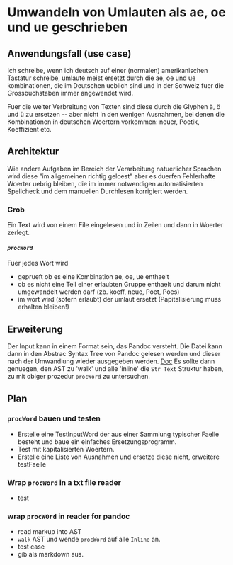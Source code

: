 # Umwandeln von Umlauten als ae, oe und ue geschrieben
## Anwendungsfall (use case)
Ich schreibe, wenn ich deutsch auf einer (normalen) amerikanischen Tastatur
schreibe, umlaute meist ersetzt durch die ae, oe und ue kombinationen,
die im Deutschen ueblich sind und in der Schweiz fuer die Grossbuchstaben
immer angewendet wird.

Fuer die weiter Verbreitung von Texten sind diese durch die Glyphen ä, ö und ü
zu ersetzen -- aber nicht in den wenigen Ausnahmen, bei denen die
Kombinationen in deutschen Woertern vorkommen: neuer, Poetik, Koeffizient etc.
## Architektur
Wie andere Aufgaben im Bereich der Verarbeitung natuerlicher Sprachen
wird diese "im allgemeinen richtig geloest" aber es duerfen Fehlerhafte Woerter
uebrig bleiben, die im immer notwendigen automatisierten Spellcheck und dem
manuellen Durchlesen korrigiert werden.
### Grob
Ein Text wird von einem File eingelesen und in Zeilen und dann in Woerter
zerlegt.
#### *`procWord`*
Fuer jedes Wort wird
- geprueft ob es eine Kombination ae, oe, ue enthaelt
- ob es nicht eine Teil einer erlaubten Gruppe enthaelt und darum nicht
  umgewandelt werden darf (zb. koeff, neue, Poet, Poes)
- im wort wird (sofern erlaubt) der umlaut ersetzt (Papitalisierung muss erhalten
  bleiben!)
## Erweiterung
Der Input kann in einem Format sein, das Pandoc versteht.
Die Datei kann dann in den Abstrac Syntax Tree von Pandoc gelesen werden und
dieser nach der Umwandlung wieder ausgegeben werden.
[Doc](https://pandoc.org/using-the-pandoc-api.html)
Es sollte dann genuegen, den AST zu 'walk' und alle 'inline' die `Str Text`
Struktur haben, zu mit obiger prozedur `procWord` zu untersuchen.
## Plan
### `procWord` bauen und testen
- Erstelle eine TestInputWord der aus einer Sammlung typischer Faelle besteht und
  baue ein einfaches Ersetzungsprogramm.
- Test mit kapitalisierten Woertern.
- Erstelle eine Liste von Ausnahmen und ersetze diese nicht, erweitere testFaelle
### Wrap `procWord` in a txt file reader
- test
### wrap `procWOrd` in reader for pandoc
- read markup into AST
- `walk` AST und wende `procWord` auf alle `Inline` an.
- test case 
- gib als markdown aus.
